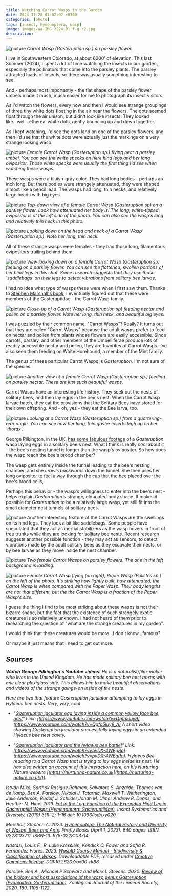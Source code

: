 ```yaml
---
title: Watching Carrot Wasps in the Garden
date: 2024-11-20 02:02:02 +0700
categories: [photo]
tags: [insect, hymenoptera, wasp]
image: images/aa-IMG_2224_01_f-g-r2.jpg
description: 
---
```


![picture](images/aa-IMG_2224_01_f-g-r4.jpg)
*Carrot Wasp (Gasteruption sp.) on parsley flower.*

I live in Southwestern Colorado, at about 6200' of elevation. This last Summer (2024), I spent a lot of time watching the insects in our garden, especially the pollinators that come into the parsley plants. The parsley attracted loads of insects, so there was usually something interesting to see.

And - perhaps most importantly - the flat shape of the parsley flower umbels made it much, much easier for me to photograph its insect visitors.

As I'd watch the flowers, every now and then I would see strange groupings of three tiny white dots floating in the air near the flowers. The dots seemed float through the air unison, but didn't look like insects. They looked like...well...ethereal white dots, gently bouncing up and down together.

As I kept watching, I'd see the dots land on one of the parsley flowers, and then I'd see that the white dots were actually just the markings on a very strange looking wasp.

![picture](images/aa-IMG_2261_01-g-r4.jpg)
*Female Carrot Wasp (Gasteruption sp.) flying near a parsley umbel. You can see the white specks on here hind legs and her long ovipositor. Those white specks were usually the first thing I'd see when watching these wasps.*

These wasps were a bluish-gray color. They had long bodies - perhaps an inch long. But there bodies were strangely attenuated, they were shaped almost like a pencil lead. The wasps had long, thin necks, and relatively large heads with big eyes.

![picture](images/aa-IMG_2250_f-g-r2.jpg)
*Top-down view of a female Carrot Wasp (_Gasteruption sp_) on a parsley flower. Look how attenuated her body is! The long, white-tipped ovipositor is at the left side of the photo. You can also see the wasp's long and relatively thin neck in this photo.*

![picture](images/aa-IMG_2381_f-g-r2.jpg)
*Looking down on the head and neck of a Carrot Wasp (_Gasteruption sp._). Note her long, thin neck.*

All of these strange wasps were females - they had those long, filamentous ovipositors trailing behind them.

![picture](images/aa-IMG_2255_f-g-r2.jpg)
*View looking down on a female Carrot Wasp (_Gasteruption sp_) feeding on a parsley flower. You can see the flattened, swollen portions of her hind legs in this shot. Some research suggests that they use those 'saddlebags' on their legs to detect vibrations from solitary bee larvae.*

I had no idea what type of wasps these were when I first saw them. Thanks to [Stephen Marshall's book](https://www.amazon.com/gp/product/0228103711), I eventually figured out that these were members of the Gasteruptidae - the Carrot Wasp family.

![picture](images/aa-IMG_2298_f-g-r4.jpg)
*Close-up of a Carrot Wasp (_Gasteruption sp_) feeding nectar and pollen on a parsley flower. Note her long, thin neck, and beautiful big eyes.*

I was puzzled by their common name. "Carrot Wasps"? Really? It turns out that they are called "Carrot Wasps" because the adult wasps prefer to feed on nectar and pollen from plants whose flowers are easily accessible. Since carrots, parsley, and other members of the Umbelliferae produce lots of readily accessible nectar and pollen, they are favorites of Carrot Wasps. I’ve also seen them feeding on White Horehound, a member of the Mint family.  

The genus of these particular Carrot Wasps is _Gasteruption_. I'm not sure of the species.

![picture](images/aa-IMG_2316_01_f-g-r2-1.jpg)
*Another view of a female Carrot Wasp (Gasteruption sp.) feeding on parsley nectar. These are just such beautiful wasps.*

Carrot Wasps have an interesting life history. They seek out the nests of solitary bees, and then lay eggs in the bee's nest. When the Carrot Wasp larvae hatch, they eat the provisions that the Solitary Bees have stored for their own offspring. And - oh, yes - they eat the Bee larva, too.

![picture](images/aa-IMG_2383_f-g-r4.jpg)
*Looking at a Carrot Wasp (Gasteruption sp.) from a quartering-rear angle. You can see how her long, thin gaster inserts high up on her 'thorax'.*

George Pilkington, in the UK, [has some fabulous footage](https://www.youtube.com/watch?v=Qgfo5luy9_A) of a _Gasteruption_ wasp laying eggs in a solitary bee's nest. What I think is really cool about it - the bee's nesting tunnel is longer than the wasp's ovipositor. So how does the wasp reach the bee's brood chamber?

The wasp gets entirely inside the tunnel leading to the bee's nesting chamber, and she _crawls backwards_ down the tunnel. She then uses her long ovipositor to feel a way through the cap that the bee placed over the bee's brood cells,

Perhaps this behavior - the wasp's willingness to enter into the bee's nest - helps explain _Gasteruption's_ strange, elongated body shape. It makes it possible for _Gasteruption_ to be a relatively large wasp, yet still fit into the small diameter nest tunnels of solitary bees.

![picture](images/aa-IMG_2285_01_f-g-r2.jpg)
Another interesting feature of the Carrot Wasps are the swellings on its hind legs. They look a bit like saddlebags. Some people have speculated that they act as inertial stabilizers as the wasp hovers in front of tree trunks while they are looking for solitary bee nests. [Recent research](https://academic.oup.com/isd/article/3/1/2/5272370?login=false) suggests another possible function - they may act as sensors, to detect vibrations made by the adult solitary bees as they excavate their nests, or by bee larvae as they move inside the nest chamber.

![picture](images/aa-IMG_1882_01_f-r4.jpg)
*Two female Carrot Wasps on parsley flowers. The one in the left background is landing.*

![picture](images/aa-IMG_1893_01_f-r5.jpg)
*Female Carrot Wasp flying (on right), Paper Wasp (_Polistes sp._) on the left of the photo. It's striking how lightly built, how attenuated, the Carrot Wasp is when compared with the Paper Wasp. Their body lengths are not that different, but the the Carrot Wasp is a fraction of the Paper Wasp's size.*

I guess the thing I find to be most striking about these wasps is not their bizarre shape, but the fact that the existence of such strangely exotic creatures is so relatively unknown. I had not heard of them prior to researching the question of "what are the strange creatures in my garden".

I would think that these creatures would be more...I don't know...famous?

Or maybe it just means that I need to get out more.

## _Sources_

_**Watch** **George Pilkington's Youtube videos**! He is a naturalist/film-maker who lives in the United Kingdom. He has made solitary bee nest boxes with one clear plexiglass side. This allows him to make beautiful observations and videos of the strange goings-on inside of the nests._

_Here are two that feature Gasteruption jaculator attempting to lay eggs in Hylaeus bee nests. Very, very, cool_

- _"[Gasteruption jaculator egg laying inside a common yellow face bee nest](https://www.youtube.com/watch?v=Qgfo5luy9_A)" Link: [https://www.youtube.com/watch?v=Qgfo5luy9](https://www.youtube.com/watch?v=Qgfo5luy9_A) A short video showing Gasteruption jaculator successfully laying eggs in an untended Hylaeus bee nest cavity._

- _"[Gasteruption jaculator and the hylaeus bee battle!](https://www.youtube.com/watch?v=pvDX-4WEgRo&t=59s&pp=ygUMZ2FzdGVydXB0aW9u)" Link: [https://www.youtube.com/watch?v=pvDX-4WEgRo](https://www.youtube.com/watch?v=pvDX-4WEgRo). Hylaeus Bee reacting to a Carrot Wasp that is trying to lay eggs inside its nest. He has also [written an account of this interaction here](https://nurturing-nature.co.uk/wildlife-garden-videos/gasteruption-jaculator-and-the-hylaeus-bee-battle/), on his Nurturing Nature website [(https://nurturing-nature.co.uk](https://nurturing-nature.co.uk/))._

_István Mikó, Sarthok Rasique Rahman, Salvatore S. Anzaldo, Thomas van de Kamp, Ben A. Parslow, Nikolai J. Tatarnic, Maxwell T. Wetherington, Julie Anderson, Rudolf J. Schilder,Jonah M. Ulmer Andrew R. Deans, and Heather M. Hine. 2019. [Fat in the Leg: Function of the Expanded Hind Leg in  
Gasteruptiid Wasps (Hymenoptera: Gasteruptiidae)](https://academic.oup.com/isd/article/3/1/2/5272370). Insect Systematics and Diversity, (2019) 3(1): 2; 1–16 doi: 10.1093/isd/ixy020._

_Marshall, Stephen A. 2023. [Hymenoptera: The Natural History and Diversity of Wasps, Bees and Ants](https://www.amazon.com/gp/product/0228103711). Firefly Books (April 1, 2023). 640 pages. ISBN 0228103711. ISBN-13: 978-0228103714._

_Nastasi, Louis F., R. Luke Kresslein, Kendick O. Fower and Sofia R. Fernández Flores. 2023. [WaspID Course Manual - Biodiversity & Classification of Wasps](https://scholarsphere.psu.edu/resources/a0edbed3-a28f-4212-a8bc-7742851ecbd4). Downloadable PDF, released under [Creative Commons license](https://creativecommons.org/licenses/by-nc-sa/4.0/). DOI:10.26207/ax00-rk88_

_Parslow, Ben A., Michael P Schwarz and Mark I. Stevens. 2020. [Review of the biology and host associations of the wasp genus Gasteruption (Evanioidea: Gasteruptiidae)](https://academic.oup.com/zoolinnean/article/189/4/1105/5802323). Zoological Journal of the Linnean Society, 2020, 189, 1105-1122._
